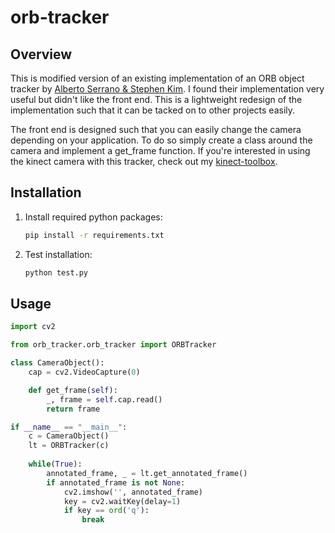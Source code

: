 # orb-tracker #

## Overview ##
This is modified version of an existing implementation of an ORB object tracker by [Alberto Serrano & Stephen Kim](https://github.com/ascalva/ORB-Object-Tracker). I found their implementation very useful but didn't like the front end. This is a lightweight redesign of the implementation such that it can be tacked on to other projects easily.

The front end is designed such that you can easily change the camera depending on your application. To do so simply create a class around the camera and implement a get_frame function. If you're interested in using the kinect camera with this tracker, check out my [kinect-toolbox](https://github.com/nikwl/kinect-toolbox). 

## Installation ##
1) Install required python packages:
     ```bash
     pip install -r requirements.txt
     ```
2) Test installation:
     ```bash
     python test.py
     ```

## Usage
```python
import cv2

from orb_tracker.orb_tracker import ORBTracker

class CameraObject():
    cap = cv2.VideoCapture(0)

    def get_frame(self):
        _, frame = self.cap.read()
        return frame

if __name__ == "__main__":
    c = CameraObject()
    lt = ORBTracker(c)
    
    while(True):
        annotated_frame, _ = lt.get_annotated_frame()
        if annotated_frame is not None:
            cv2.imshow('', annotated_frame)
            key = cv2.waitKey(delay=1)
            if key == ord('q'):
                break

```